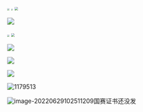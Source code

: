 <img src="Readme.assets/物理竞赛.JPG" style="zoom:33%;" />

<img src="Readme.assets/cet-4.png" style="zoom:25%;" />

<img src="Readme.assets/ncre2-c.png" style="zoom: 50%;" />

![](Readme.assets/智能药箱软件著作证书.jpg)

<img src="Readme.assets/软件著作软件著作协议.jpg" style="zoom:33%;" />

<img src="Readme.assets/实用新型专利证书_智能药箱1.jpg" style="zoom:50%;" />

![](Readme.assets/实用新型专利证书_智能药箱2.jpg)

![](Readme.assets/外观设计专利证书_家用智能取药机1.jpg)

![](Readme.assets/外观设计专利证书_家用智能取药机2.jpg)

![1179513](Readme.assets/1179513.jpg)

![image-20220629102511209](Readme.assets/image-20220629102511209.png)国赛证书还没发

